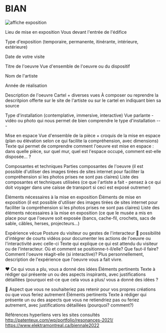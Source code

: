 # BIAN

![affiche exposition]([(https://github.com/4Zucxr/H23_V13_inspirations_COALLIER/edit/blob/semaine_02/BIAN/médias/20230217_affiche_exposition.PNG))

Lieu de mise en exposition	Vous devant l'entrée de l'édifice	

Type d'exposition (temporaire, permanente, itinérante, intérieure, extérieure)		

Date de votre visite		

Titre de l'oeuvre	Vue d'ensemble de l'oeuvre ou du dispositif	

Nom de l'artiste		

Année de réalisation		

Description de l'oeuvre	Cartel + diverses vues	À composer ou reprendre la descritpion offerte sur le site de l'artiste ou sur le cartel en indiquant bien sa source

Type d'installation (contemplative, immersive, interactive)	Vue parlante - vidéo ou photo qui nous permet de bien comprendre le type d'installation	---

Mise en espace	Vue d'ensemble de la pièce + croquis de la mise en espace (plan ou élévation selon ce qui facilite la compréhension, avec dimensions)	Texte qui permet de comprendre comment l'oeuvre est mise en espace : dans quelle pièce, sur quel mur, quel est l'espace occupé, comment est-elle disposée... ?

Composantes et techniques	Parties composantes de l'oeuvre (il est possible d'utiliser des images tirées de sites internet pour faciliter la compréhension si les photos prises ne sont pas claires)	Liste des composantes et techniques utilisées (ce que l'artiste a fait - pensez à ce qui doit voyager dans une caisse de transport si ceci est exposé outremer)

Éléments nécessaires à la mise en exposition	Éléments de mise en exposition (il est possible d'utiliser des images tirées de sites internet pour faciliter la compréhension si les photos prises ne sont pas claires)	Liste des éléments nécessaires à la mise en exposition (ce que le musée a mis en place pour que l'oeuvre soit exposée (bancs, cache-fil, crochets, sacs de sable, câbles, herses, projecteurs...)

Expérience vécue	Posture du visiteur ou gestes de l'interacteur 🎥 possibilité d'intégrer de courts vidéos pour documenter les actions de l'oeuvre ou l'interactivité avec celle-ci	Texte qui explique ce qui est attendu du visiteur ou de l'interacteur. Où et comment se positionne-t-il/elle? Que faut-il faire? Comment l'oeuvre réagit-elle (si interactive)? Plus personnellement, description de l'expérience que l'oeuvre vous a fait vivre.

❤️ Ce qui vous a plu, vous a donné des idées	Éléments pertinents	Texte à rédiger qui présente un ou des aspects inspirants, avec justifications détaillées (pourquoi est-ce que cela vous a plus/ vous a donné des idées ?

🤔 Aspect que vous ne souhaiteriez pas retenir pour vos propres créations ou que vous feriez autrement	Éléments pertinents	Texte à rédiger qui présente un ou des aspects que vous ne retiendriez pas ou feriez autrement, avec justifications détaillées (pourquoi? comment?)

Références		hyperliens vers les sites consultés
http://patenteux.com/wp/portfolio/resonances-2021/
https://www.elektramontreal.ca/biennale2022
